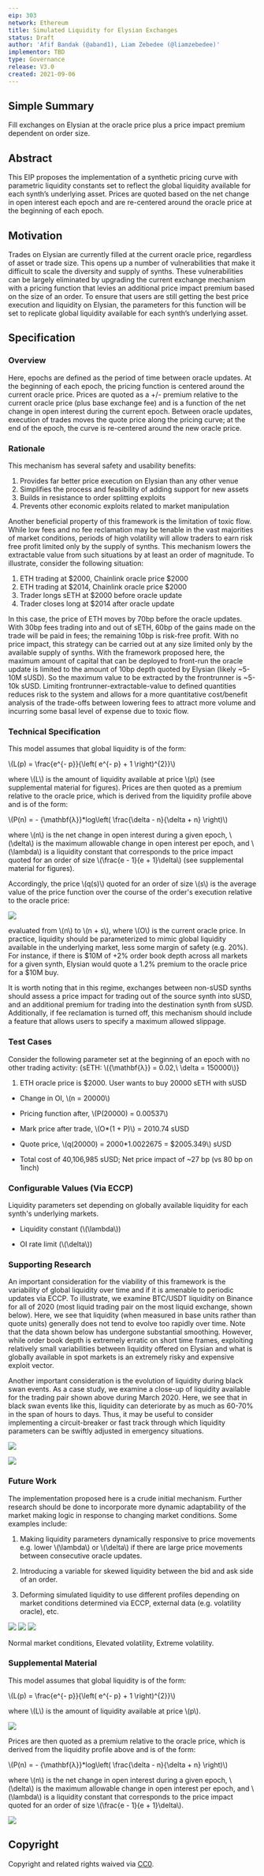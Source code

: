 ```yaml
---
eip: 303
network: Ethereum
title: Simulated Liquidity for Elysian Exchanges
status: Draft
author: 'Afif Bandak (@aband1), Liam Zebedee (@liamzebedee)'
implementor: TBD
type: Governance
release: V3.0
created: 2021-09-06
---
```


## Simple Summary
<!--"If you can't explain it simply, you don't understand it well enough." Simply describe the outcome the proposed changes intends to achieve. This should be non-technical and accessible to a casual community member.-->
Fill exchanges on Elysian at the oracle price plus a price impact premium dependent on order size. 

## Abstract
<!--A short (~200 word) description of the proposed change, the abstract should clearly describe the proposed change. This is what *will* be done if the EIP is implemented, not *why* it should be done or *how* it will be done. If the EIP proposes deploying a new contract, write, "we propose to deploy a new contract that will do x".-->
This EIP proposes the implementation of a synthetic pricing curve with parametric liquidity constants set to reflect the global liquidity available for each synth’s underlying asset. Prices are quoted based on the net change in open interest each epoch and are re-centered around the oracle price at the beginning of each epoch. 

## Motivation
<!--This is the problem statement. This is the *why* of the EIP. It should clearly explain *why* the current state of the protocol is inadequate.  It is critical that you explain *why* the change is needed, if the EIP proposes changing how something is calculated, you must address *why* the current calculation is innaccurate or wrong. This is not the place to describe how the EIP will address the issue!-->

Trades on Elysian are currently filled at the current oracle price, regardless of asset or trade size. This opens up a number of vulnerabilities that make it difficult to scale the diversity and supply of synths. These vulnerabilities can be largely eliminated by upgrading the current exchange mechanism with a pricing function that levies an additional price impact premium based on the size of an order. To ensure that users are still getting the best price execution and liquidity on Elysian, the parameters for this function will be set to replicate global liquidity available for each synth’s underlying asset. 


## Specification
<!--The specification should describe the syntax and semantics of any new feature, there are five sections
1. Overview
2. Rationale
3. Technical Specification
4. Test Cases
5. Configurable Values
-->

### Overview
<!--This is a high level overview of *how* the EIP will solve the problem. The overview should clearly describe how the new feature will be implemented.-->
Here, epochs are defined as the period of time between oracle updates. At the beginning of each epoch, the pricing function is centered around the current oracle price. Prices are quoted as a +/- premium relative to the current oracle price (plus base exchange fee) and is a function of the net change in open interest during the current epoch. Between oracle updates, execution of trades moves the quote price along the pricing curve; at the end of the epoch, the curve is re-centered around the new oracle price.  

### Rationale
<!--This is where you explain the reasoning behind how you propose to solve the problem. Why did you propose to implement the change in this way, what were the considerations and trade-offs. The rationale fleshes out what motivated the design and why particular design decisions were made. It should describe alternate designs that were considered and related work. The rationale may also provide evidence of consensus within the community, and should discuss important objections or concerns raised during discussion.-->

This mechanism has several safety and usability benefits:

 1. Provides far better price execution on Elysian than any other venue 
 2. Simplifies the process and feasibility of adding support for new assets
 3. Builds in resistance to order splitting exploits
 4. Prevents other economic exploits related to market manipulation

Another beneficial property of this framework is the limitation of toxic flow. While low fees and no fee reclamation may be tenable in the vast majorities of market conditions, periods of high volatility will allow traders to earn risk free profit limited only by the supply of synths. This mechanism lowers the extractable value from such situations by at least an order of magnitude. To illustrate, consider the following situation:

 1. ETH trading at $2000, Chainlink oracle price $2000
 2. ETH trading at $2014, Chainlink oracle price $2000
 3. Trader longs sETH at $2000 before oracle update
 4. Trader closes long at $2014 after oracle update

In this case, the price of ETH moves by 70bp before the oracle updates. With 30bp fees trading into and out of sETH, 60bp of the gains made on the trade will be paid in fees; the remaining 10bp is risk-free profit. With no price impact, this strategy can be carried out at any size limited only by the available supply of synths. With the framework proposed here, the maximum amount of capital that can be deployed to front-run the oracle update is limited to the amount of 10bp depth quoted by Elysian (likely ~5-10M sUSD). So the maximum value to be extracted by the frontrunner is ~5-10k sUSD. Limiting frontrunner-extractable-value to defined quantities reduces risk to the system and allows for a more quantitative cost/benefit analysis of the trade-offs between lowering fees to attract more volume and incurring some basal level of expense due to toxic flow. 

### Technical Specification
<!--The technical specification should outline the public API of the changes proposed. That is, changes to any of the interfaces Elysian currently exposes or the creations of new ones.-->
This model assumes that global liquidity is of the form:

\\(L(p) = \frac{e^{- p}}{\left( e^{- p} + 1 \right)^{2}}\\)

where \\(L\\) is the amount of liquidity available at price \\(p\\) (see
supplemental material for figures). Prices are then quoted as a premium
relative to the oracle price, which is derived from the liquidity
profile above and is of the form:

\\(P(n) = - {\mathbf{λ}}*log\left( \frac{\delta - n}{\delta + n} \right)\\\)

where \\(n\\) is the net change in open interest during a given epoch,
\\(\delta\\) is the maximum allowable change in open interest per epoch, and
\\(\lambda\\) is a liquidity constant that corresponds to the price impact
quoted for an order of size \\(\frac{e - 1}{e + 1}\delta\\) (see
supplemental material for figures).

Accordingly, the price \\(q(s)\\) quoted for an order of size \\(s\\) is the
average value of the price function over the course of the order's
execution relative to the oracle price:

![](assets/eip-181/image4.png)

evaluated from \\(n\\) to \\(n + s\\), where \\(O\\) is the current oracle price. In
practice, liquidity should be parameterized to mimic global liquidity
available in the underlying market, less some margin of safety (e.g.
20%). For instance, if there is $10M of +2% order book depth across all
markets for a given synth, Elysian would quote a 1.2% premium to the
oracle price for a $10M buy.

It is worth noting that in this regime, exchanges between non-sUSD
synths should assess a price impact for trading out of the source synth
into sUSD, and an additional premium for trading into the destination
synth from sUSD. Additionally, if fee reclamation is turned off, this
mechanism should include a feature that allows users to specify a
maximum allowed slippage.


### Test Cases
<!--Test cases for an implementation are mandatory for EIPs but can be included with the implementation..-->
Consider the following parameter set at the beginning of an epoch with
no other trading activity:
{sETH: \\({\mathbf{λ}} = 0.02,\ \delta = 150000\\)}

1.  ETH oracle price is $2000. User wants to buy 20000 sETH with sUSD

-   Change in OI, \\(n = 20000\\)

-   Pricing function after, \\(P(20000) = 0.00537\\)

-   Mark price after trade, \\(O*(1 + P)\\) = 2010.74 sUSD

-   Quote price, \\(q(20000) = 2000*1.0022675 = \$2005.349\\) sUSD

-   Total cost of 40,106,985 sUSD; Net price impact of ~27 bp (vs 80 bp on 1inch)

### Configurable Values (Via ECCP)
<!--Please list all values configurable via ECCP under this implementation.-->
Liquidity parameters set depending on globally available liquidity for
each synth's underlying markets.

-   Liquidity constant (\\(\lambda\\))

-   OI rate limit (\\(\delta\\))

### Supporting Research

An important consideration for the viability of this framework is the
variability of global liquidity over time and if it is amenable to
periodic updates via ECCP. To illustrate, we examine BTC/USDT liquidity
on Binance for all of 2020 (most liquid trading pair on the most liquid
exchange, shown below). Here, we see that liquidity (when measured in
base units rather than quote units) generally does not tend to evolve
too rapidly over time. Note that the data shown below has undergone
substantial smoothing. However, while order book depth is extremely
erratic on short time frames, exploiting relatively small variabilities
between liquidity offered on Elysian and what is globally available in
spot markets is an extremely risky and expensive exploit vector.

Another important consideration is the evolution of liquidity during
black swan events. As a case study, we examine a close-up of liquidity
available for the trading pair shown above during March 2020. Here, we
see that in black swan events like this, liquidity can deteriorate by as
much as 60-70% in the span of hours to days. Thus, it may be useful to
consider implementing a circuit-breaker or fast track through which
liquidity parameters can be swiftly adjusted in emergency situations.

![](assets/eip-181/image3.png)

![](assets/eip-181/image5.png)

### Future Work

The implementation proposed here is a crude initial mechanism. Further
research should be done to incorporate more dynamic adaptability of the
market making logic in response to changing market conditions. Some
examples include:

1.  Making liquidity parameters dynamically responsive to price
    movements e.g. lower \\(\lambda\\) or \\(\delta\\) if there are large
    price movements between consecutive oracle updates.

2.  Introducing a variable for skewed liquidity between the bid and ask
    side of an order.

3.  Deforming simulated liquidity to use different profiles depending on
    market conditions determined via ECCP, external data (e.g.
    volatility oracle), etc.

![](assets/eip-181/image1.png)
![](assets/eip-181/image6.png)
![](assets/eip-181/image2.png)

Normal market conditions, Elevated volatility, Extreme volatility.
### Supplemental Material

This model assumes that global liquidity is of the form:

\\(L(p) = \frac{e^{- p}}{\left( e^{- p} + 1 \right)^{2}}\\)

where \\(L\\) is the amount of liquidity available at price \\(p\\).

![](assets/eip-181/image8.png)

Prices are then quoted as a premium relative to the oracle price, which
is derived from the liquidity profile above and is of the form:

\\(P(n) = - {\mathbf{λ}}*log\left( \frac{\delta - n}{\delta + n} \right)\\\)

where \\(n\\) is the net change in open interest during a given epoch,
\\(\delta\\) is the maximum allowable change in open interest per epoch, and
\\(\lambda\\) is a liquidity constant that corresponds to the price impact
quoted for an order of size \\(\frac{e - 1}{e + 1}\delta\\).

![](assets/eip-181/image7.png)

## Copyright
Copyright and related rights waived via [CC0](https://creativecommons.org/publicdomain/zero/1.0/).